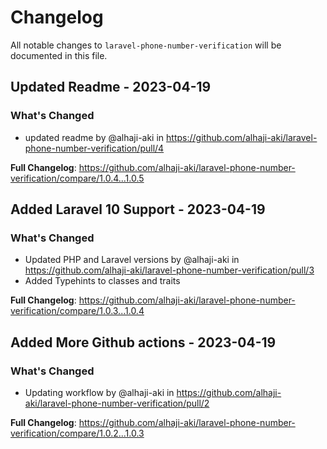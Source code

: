 # Changelog

All notable changes to `laravel-phone-number-verification` will be documented in this file.

## Updated Readme - 2023-04-19

### What's Changed

- updated readme by @alhaji-aki in https://github.com/alhaji-aki/laravel-phone-number-verification/pull/4

**Full Changelog**: https://github.com/alhaji-aki/laravel-phone-number-verification/compare/1.0.4...1.0.5

## Added Laravel 10 Support - 2023-04-19

### What's Changed

- Updated PHP and Laravel versions by @alhaji-aki in https://github.com/alhaji-aki/laravel-phone-number-verification/pull/3
- Added Typehints to classes and traits

**Full Changelog**: https://github.com/alhaji-aki/laravel-phone-number-verification/compare/1.0.3...1.0.4

## Added More Github actions - 2023-04-19

### What's Changed

- Updating workflow by @alhaji-aki in https://github.com/alhaji-aki/laravel-phone-number-verification/pull/2

**Full Changelog**: https://github.com/alhaji-aki/laravel-phone-number-verification/compare/1.0.2...1.0.3

